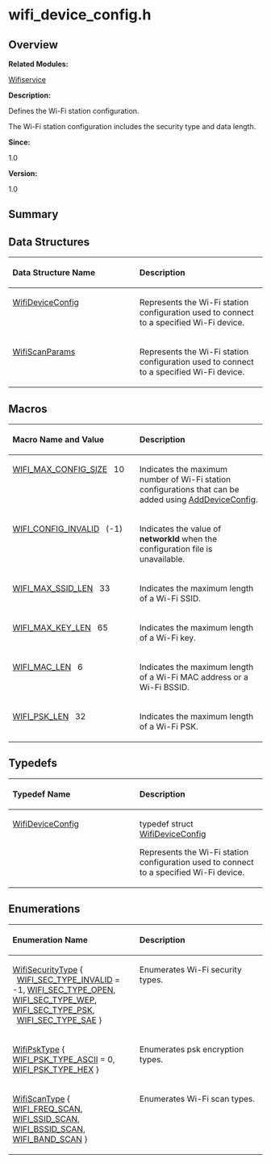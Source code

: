 # wifi\_device\_config.h<a name="ZH-CN_TOPIC_0000001055515022"></a>

## **Overview**<a name="section778453403090253"></a>

**Related Modules:**

[Wifiservice](Wifiservice.md)

**Description:**

Defines the Wi-Fi station configuration. 

The Wi-Fi station configuration includes the security type and data length. 

**Since:**

1.0

**Version:**

1.0

## **Summary**<a name="section92915215090253"></a>

## Data Structures<a name="nested-classes"></a>

<a name="table1632346778090253"></a>
<table><thead align="left"><tr id="row1066158153090253"><th class="cellrowborder" valign="top" width="50%" id="mcps1.1.3.1.1"><p id="p2065168689090253"><a name="p2065168689090253"></a><a name="p2065168689090253"></a>Data Structure Name</p>
</th>
<th class="cellrowborder" valign="top" width="50%" id="mcps1.1.3.1.2"><p id="p1850630100090253"><a name="p1850630100090253"></a><a name="p1850630100090253"></a>Description</p>
</th>
</tr>
</thead>
<tbody><tr id="row1764187907090253"><td class="cellrowborder" valign="top" width="50%" headers="mcps1.1.3.1.1 "><p id="p2025371893090253"><a name="p2025371893090253"></a><a name="p2025371893090253"></a><a href="WifiDeviceConfig.md">WifiDeviceConfig</a></p>
</td>
<td class="cellrowborder" valign="top" width="50%" headers="mcps1.1.3.1.2 "><p id="p87309775090253"><a name="p87309775090253"></a><a name="p87309775090253"></a>Represents the Wi-Fi station configuration used to connect to a specified Wi-Fi device. </p>
</td>
</tr>
<tr id="row839625054090253"><td class="cellrowborder" valign="top" width="50%" headers="mcps1.1.3.1.1 "><p id="p480251231090253"><a name="p480251231090253"></a><a name="p480251231090253"></a><a href="WifiScanParams.md">WifiScanParams</a></p>
</td>
<td class="cellrowborder" valign="top" width="50%" headers="mcps1.1.3.1.2 "><p id="p447499068090253"><a name="p447499068090253"></a><a name="p447499068090253"></a>Represents the Wi-Fi station configuration used to connect to a specified Wi-Fi device. </p>
</td>
</tr>
</tbody>
</table>

## Macros<a name="define-members"></a>

<a name="table1503721551090253"></a>
<table><thead align="left"><tr id="row1269534120090253"><th class="cellrowborder" valign="top" width="50%" id="mcps1.1.3.1.1"><p id="p121017280090253"><a name="p121017280090253"></a><a name="p121017280090253"></a>Macro Name and Value</p>
</th>
<th class="cellrowborder" valign="top" width="50%" id="mcps1.1.3.1.2"><p id="p1723251136090253"><a name="p1723251136090253"></a><a name="p1723251136090253"></a>Description</p>
</th>
</tr>
</thead>
<tbody><tr id="row1252331470090253"><td class="cellrowborder" valign="top" width="50%" headers="mcps1.1.3.1.1 "><p id="p552119585090253"><a name="p552119585090253"></a><a name="p552119585090253"></a><a href="Wifiservice.md#ga87d47fede3b37780bbd2f4981b560e54">WIFI_MAX_CONFIG_SIZE</a>&nbsp;&nbsp;&nbsp;10</p>
</td>
<td class="cellrowborder" valign="top" width="50%" headers="mcps1.1.3.1.2 "><p id="p658558243090253"><a name="p658558243090253"></a><a name="p658558243090253"></a>Indicates the maximum number of Wi-Fi station configurations that can be added using <a href="Wifiservice.md#gaa0a50013ff978d6f82c655403946d8c9">AddDeviceConfig</a>. </p>
</td>
</tr>
<tr id="row479433443090253"><td class="cellrowborder" valign="top" width="50%" headers="mcps1.1.3.1.1 "><p id="p453134552090253"><a name="p453134552090253"></a><a name="p453134552090253"></a><a href="Wifiservice.md#ga658039dc314dff5e764e40677c84f5d9">WIFI_CONFIG_INVALID</a>&nbsp;&nbsp;&nbsp;(-1)</p>
</td>
<td class="cellrowborder" valign="top" width="50%" headers="mcps1.1.3.1.2 "><p id="p1941608123090253"><a name="p1941608123090253"></a><a name="p1941608123090253"></a>Indicates the value of <strong id="b776154048090253"><a name="b776154048090253"></a><a name="b776154048090253"></a>networkId</strong> when the configuration file is unavailable. </p>
</td>
</tr>
<tr id="row1375580461090253"><td class="cellrowborder" valign="top" width="50%" headers="mcps1.1.3.1.1 "><p id="p1395504616090253"><a name="p1395504616090253"></a><a name="p1395504616090253"></a><a href="Wifiservice.md#ga7e01d8c5079081de486637b4482c937a">WIFI_MAX_SSID_LEN</a>&nbsp;&nbsp;&nbsp;33</p>
</td>
<td class="cellrowborder" valign="top" width="50%" headers="mcps1.1.3.1.2 "><p id="p1175710872090253"><a name="p1175710872090253"></a><a name="p1175710872090253"></a>Indicates the maximum length of a Wi-Fi SSID. </p>
</td>
</tr>
<tr id="row200151684090253"><td class="cellrowborder" valign="top" width="50%" headers="mcps1.1.3.1.1 "><p id="p642407973090253"><a name="p642407973090253"></a><a name="p642407973090253"></a><a href="Wifiservice.md#ga6017e2d011b6cffcd3663db81a2b52d8">WIFI_MAX_KEY_LEN</a>&nbsp;&nbsp;&nbsp;65</p>
</td>
<td class="cellrowborder" valign="top" width="50%" headers="mcps1.1.3.1.2 "><p id="p837582006090253"><a name="p837582006090253"></a><a name="p837582006090253"></a>Indicates the maximum length of a Wi-Fi key. </p>
</td>
</tr>
<tr id="row680028476090253"><td class="cellrowborder" valign="top" width="50%" headers="mcps1.1.3.1.1 "><p id="p1000324886090253"><a name="p1000324886090253"></a><a name="p1000324886090253"></a><a href="Wifiservice.md#gabc871a0934ad71ec71b29de3f9bc4815">WIFI_MAC_LEN</a>&nbsp;&nbsp;&nbsp;6</p>
</td>
<td class="cellrowborder" valign="top" width="50%" headers="mcps1.1.3.1.2 "><p id="p190370001090253"><a name="p190370001090253"></a><a name="p190370001090253"></a>Indicates the maximum length of a Wi-Fi MAC address or a Wi-Fi BSSID. </p>
</td>
</tr>
<tr id="row1612075949090253"><td class="cellrowborder" valign="top" width="50%" headers="mcps1.1.3.1.1 "><p id="p1816820259090253"><a name="p1816820259090253"></a><a name="p1816820259090253"></a><a href="Wifiservice.md#ga101f9d44cb01fce5704f10ba8d9c7960">WIFI_PSK_LEN</a>&nbsp;&nbsp;&nbsp;32</p>
</td>
<td class="cellrowborder" valign="top" width="50%" headers="mcps1.1.3.1.2 "><p id="p2046472406090253"><a name="p2046472406090253"></a><a name="p2046472406090253"></a>Indicates the maximum length of a Wi-Fi PSK. </p>
</td>
</tr>
</tbody>
</table>

## Typedefs<a name="typedef-members"></a>

<a name="table1920202335090253"></a>
<table><thead align="left"><tr id="row1864337667090253"><th class="cellrowborder" valign="top" width="50%" id="mcps1.1.3.1.1"><p id="p1931051230090253"><a name="p1931051230090253"></a><a name="p1931051230090253"></a>Typedef Name</p>
</th>
<th class="cellrowborder" valign="top" width="50%" id="mcps1.1.3.1.2"><p id="p267340654090253"><a name="p267340654090253"></a><a name="p267340654090253"></a>Description</p>
</th>
</tr>
</thead>
<tbody><tr id="row96228885090253"><td class="cellrowborder" valign="top" width="50%" headers="mcps1.1.3.1.1 "><p id="p970128392090253"><a name="p970128392090253"></a><a name="p970128392090253"></a><a href="Wifiservice.md#gaa32cc451f81eeb416eda5968f71f4612">WifiDeviceConfig</a></p>
</td>
<td class="cellrowborder" valign="top" width="50%" headers="mcps1.1.3.1.2 "><p id="p1016196292090253"><a name="p1016196292090253"></a><a name="p1016196292090253"></a>typedef struct <a href="WifiDeviceConfig.md">WifiDeviceConfig</a>&nbsp;</p>
<p id="p395612447090253"><a name="p395612447090253"></a><a name="p395612447090253"></a>Represents the Wi-Fi station configuration used to connect to a specified Wi-Fi device. </p>
</td>
</tr>
</tbody>
</table>

## Enumerations<a name="enum-members"></a>

<a name="table87518810090253"></a>
<table><thead align="left"><tr id="row1937378214090253"><th class="cellrowborder" valign="top" width="50%" id="mcps1.1.3.1.1"><p id="p590388314090253"><a name="p590388314090253"></a><a name="p590388314090253"></a>Enumeration Name</p>
</th>
<th class="cellrowborder" valign="top" width="50%" id="mcps1.1.3.1.2"><p id="p1097251928090253"><a name="p1097251928090253"></a><a name="p1097251928090253"></a>Description</p>
</th>
</tr>
</thead>
<tbody><tr id="row1703356761090253"><td class="cellrowborder" valign="top" width="50%" headers="mcps1.1.3.1.1 "><p id="p1850222011090253"><a name="p1850222011090253"></a><a name="p1850222011090253"></a><a href="Wifiservice.md#ga97c133f7db7c1234babcde03c4ce1b05">WifiSecurityType</a> { &nbsp;&nbsp;<a href="Wifiservice.md#gga97c133f7db7c1234babcde03c4ce1b05ad512f146aed5b76788c5be8dfb370f13">WIFI_SEC_TYPE_INVALID</a> = -1, <a href="Wifiservice.md#gga97c133f7db7c1234babcde03c4ce1b05a0ee2ed98b3ed21009c7d1b19945b8976">WIFI_SEC_TYPE_OPEN</a>, <a href="Wifiservice.md#gga97c133f7db7c1234babcde03c4ce1b05a2d99c910346eb2a47965aea234f2fbe6">WIFI_SEC_TYPE_WEP</a>, <a href="Wifiservice.md#gga97c133f7db7c1234babcde03c4ce1b05acec838f5f04a983f722c0cf749468870">WIFI_SEC_TYPE_PSK</a>, &nbsp;&nbsp;<a href="Wifiservice.md#gga97c133f7db7c1234babcde03c4ce1b05a7fe59ec8c8f2b2337f6b3a2268a9cfb4">WIFI_SEC_TYPE_SAE</a> }</p>
</td>
<td class="cellrowborder" valign="top" width="50%" headers="mcps1.1.3.1.2 "><p id="p1347089000090253"><a name="p1347089000090253"></a><a name="p1347089000090253"></a>Enumerates Wi-Fi security types. </p>
</td>
</tr>
<tr id="row1938883251090253"><td class="cellrowborder" valign="top" width="50%" headers="mcps1.1.3.1.1 "><p id="p654320538090253"><a name="p654320538090253"></a><a name="p654320538090253"></a><a href="Wifiservice.md#gaa1a44d23b8478232f14d2adfc82cee77">WifiPskType</a> { <a href="Wifiservice.md#ggaa1a44d23b8478232f14d2adfc82cee77aedaceae77cb05c54cc8775653cfea4e8">WIFI_PSK_TYPE_ASCII</a> = 0, <a href="Wifiservice.md#ggaa1a44d23b8478232f14d2adfc82cee77ad480d8db3b2f13d7d53c8d8cab22f10a">WIFI_PSK_TYPE_HEX</a> }</p>
</td>
<td class="cellrowborder" valign="top" width="50%" headers="mcps1.1.3.1.2 "><p id="p1101939593090253"><a name="p1101939593090253"></a><a name="p1101939593090253"></a>Enumerates psk encryption types. </p>
</td>
</tr>
<tr id="row1341274830090253"><td class="cellrowborder" valign="top" width="50%" headers="mcps1.1.3.1.1 "><p id="p1390335995090253"><a name="p1390335995090253"></a><a name="p1390335995090253"></a><a href="Wifiservice.md#ga007bf5e22727debc02cad860e41a60a3">WifiScanType</a> { <a href="Wifiservice.md#gga007bf5e22727debc02cad860e41a60a3ad0d2a6703ee6092223acfae5bd295ab0">WIFI_FREQ_SCAN</a>, <a href="Wifiservice.md#gga007bf5e22727debc02cad860e41a60a3a0b97d9caa917ae9d6f23738424dd25a1">WIFI_SSID_SCAN</a>, <a href="Wifiservice.md#gga007bf5e22727debc02cad860e41a60a3a95e3be3877b0f9c483cb3b0575b6dce2">WIFI_BSSID_SCAN</a>, <a href="Wifiservice.md#gga007bf5e22727debc02cad860e41a60a3a75b4c033f7ddd140a17061c0bdb9d71a">WIFI_BAND_SCAN</a> }</p>
</td>
<td class="cellrowborder" valign="top" width="50%" headers="mcps1.1.3.1.2 "><p id="p1263875893090253"><a name="p1263875893090253"></a><a name="p1263875893090253"></a>Enumerates Wi-Fi scan types. </p>
</td>
</tr>
</tbody>
</table>

